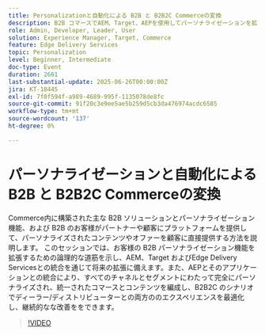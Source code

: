 ```yaml
---
title: Personalizationと自動化による B2B と B2B2C Commerceの変換
description: B2B コマースでAEM、Target、AEPを使用してパーソナライゼーションを拡張し、B2B2C エクスペリエンスを最適化し、データ駆動型の統合されたコンテンツやオファーを推進する方法を説明します。
role: Admin, Developer, Leader, User
solution: Experience Manager, Target, Commerce
feature: Edge Delivery Services
topic: Personalization
level: Beginner, Intermediate
doc-type: Event
duration: 2661
last-substantial-update: 2025-06-26T00:00:00Z
jira: KT-18445
exl-id: 7f0f594f-a989-4689-995f-1135078de8fc
source-git-commit: 91f20c3e9ee5ae5b259d5cb3da476974acdc6585
workflow-type: tm+mt
source-wordcount: '137'
ht-degree: 0%

---
```


# パーソナライゼーションと自動化による B2B と B2B2C Commerceの変換

Commerce内に構築された主な B2B ソリューションとパーソナライゼーション機能、および B2B のお客様がパートナーや顧客にプラットフォームを提供して、パーソナライズされたコンテンツやオファーを顧客に直接提供する方法を説明します。 このセッションでは、お客様の B2B パーソナライゼーション機能を拡張するための論理的な道筋を示し、AEM、Target およびEdge Delivery Servicesとの統合を通じて将来の拡張に備えます。また、AEPとそのアプリケーションとの統合により、すべてのチャネルとセグメントにわたって完全にパーソナライズされ、統一されたコマースとコンテンツを編成し、B2B2C のシナリオでディーラー/ディストリビューターとの両方ののエクスペリエンスを最適化し、継続的なな改善ををできます。

>[!VIDEO](https://video.tv.adobe.com/v/3464441/?learn=on&enablevpops)
